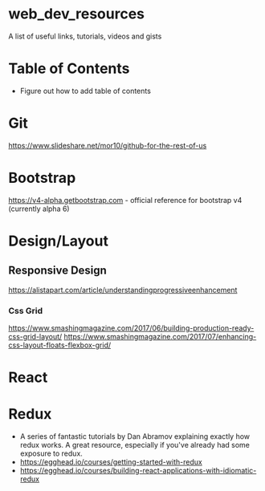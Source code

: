 # web_dev_resources
A list of useful links, tutorials, videos and gists
# Table of Contents
- Figure out how to add table of contents

# Git
https://www.slideshare.net/mor10/github-for-the-rest-of-us

# Bootstrap
https://v4-alpha.getbootstrap.com - official reference for bootstrap v4 (currently alpha 6)

# Design/Layout

## Responsive Design
https://alistapart.com/article/understandingprogressiveenhancement

### Css Grid
https://www.smashingmagazine.com/2017/06/building-production-ready-css-grid-layout/ 
https://www.smashingmagazine.com/2017/07/enhancing-css-layout-floats-flexbox-grid/

# React

# Redux
- A series of fantastic tutorials by Dan Abramov explaining exactly how redux works. A great resource, especially if you've already had some exposure to redux. 
- https://egghead.io/courses/getting-started-with-redux
- https://egghead.io/courses/building-react-applications-with-idiomatic-redux
